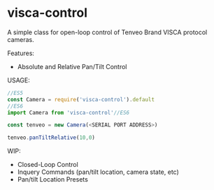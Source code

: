 # visca-control
A simple class for open-loop control of Tenveo Brand VISCA protocol cameras.

Features:
* Absolute and Relative Pan/Tilt Control

USAGE:
```javascript
//ES5
const Camera = require('visca-control').default
//ES6
import Camera from 'visca-control'//ES6

const tenveo = new Camera(<SERIAL PORT ADDRESS>)

tenveo.panTiltRelative(10,0)
```

WIP:
* Closed-Loop Control
* Inquery Commands (pan/tilt location, camera state, etc)
* Pan/tilt Location Presets
